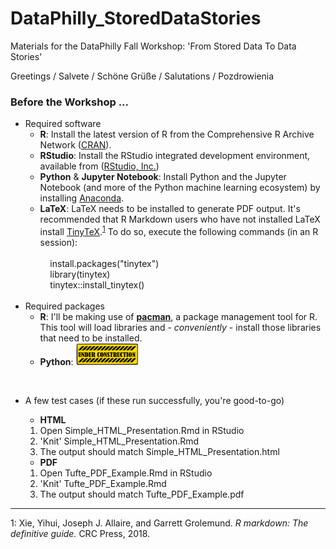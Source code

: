 # DataPhilly_StoredDataStories
Materials for the DataPhilly Fall Workshop: 'From Stored Data To Data Stories'

Greetings / Salvete / Schöne Grüße / Salutations / Pozdrowienia

### Before the Workshop ... ###  
* Required software  
  * **R**: Install the latest version of R from the Comprehensive R Archive Network ([CRAN](https://cran.r-project.org)).  
  * **RStudio**: Install the RStudio integrated development environment, available from ([RStudio, Inc.](https://www.rstudio.com))  
  * **Python** & **Jupyter Notebook**: Install Python and the Jupyter Notebook (and more of the Python machine learning ecosystem) by installing [Anaconda](https://www.anaconda.com/products/individual).
  * **LaTeX**: LaTeX needs to be installed to generate PDF output. It's recommended that R Markdown users who have not installed LaTeX install [TinyTeX](https://yihui.name/tinytex/).<sup>[1](#RMarkdown)</sup> To do so, execute the following commands (in an R session):  
            <br>
            &nbsp;&nbsp;&nbsp;&nbsp;install.packages("tinytex")  
            &nbsp;&nbsp;&nbsp;&nbsp;library(tinytex)  
            &nbsp;&nbsp;&nbsp;&nbsp;tinytex::install_tinytex()  
            <br>
* Required packages  
   * **R**: I'll be making use of **[pacman](https://github.com/trinker/pacman)**, a package management tool for R. This tool will load libraries and - *conveniently* - install those libraries that need to be installed. 
   * **Python**: <img src = '/images/UnderConstruction.png' width='100' height='35'>  
<br>  

* A few test cases (if these run successfully, you're good-to-go)  

  * **HTML**  
   1. Open Simple_HTML_Presentation.Rmd in RStudio  
   2. 'Knit' Simple_HTML_Presentation.Rmd  
   3. The output should match Simple_HTML_Presentation.html  
  * **PDF**  
   1. Open Tufte_PDF_Example.Rmd in RStudio  
   2. 'Knit' Tufte_PDF_Example.Rmd  
   3. The output should match Tufte_PDF_Example.pdf  

***  
<a name="RMarkdown">1</a>: Xie, Yihui, Joseph J. Allaire, and Garrett Grolemund. *R markdown: The definitive guide.* CRC Press, 2018.
